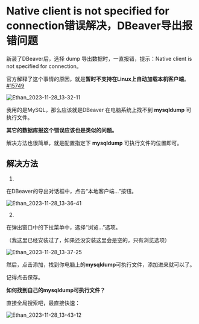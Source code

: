 # Native client is not specified for connection错误解决，DBeaver导出报错问题

新装了DBeaver后，选择 dump 导出数据时，一直报错，提示：Native client is not specified for connection。

官方解释了这个事情的原因，就是**暂时不支持在Linux上自动加载本机客户端**。[#15749](https://github.com/dbeaver/dbeaver/issues/15749)

![Ethan_2023-11-28_13-32-11](https://pic.shejibiji.com/i/2023/11/28/65657b7e2798e.jpg)

我用的是MySQL，那么应该就是DBeaver 在电脑系统上找不到 **mysqldump** 可执行文件。

**其它的数据库报这个错误应该也是类似的问题。**

解决方法也很简单，就是配置指定下 **mysqldump** 可执行文件的位置即可。

## 解决方法

1.

在DBeaver的导出对话框中，点击“本地客户端…”按钮。

![Ethan_2023-11-28_13-36-41](https://pic.shejibiji.com/i/2023/11/28/65657ce943dfa.jpg)

2.

在弹出窗口中的下拉菜单中，选择“浏览…”选项。

（我这里已经安装过了，如果还没安装这里会是空的，只有浏览选项）

![Ethan_2023-11-28_13-37-25](https://pic.shejibiji.com/i/2023/11/28/65657cfbb40b9.jpg)

然后，点击添加，找到你电脑上的**mysqldump**可执行文件，添加进来就可以了。

记得点击保存。



**如何找到自己的mysqldump可执行文件？**

直接全局搜索吧，最直接快速：

![Ethan_2023-11-28_13-43-12](https://pic.shejibiji.com/i/2023/11/28/65657dfca1df5.jpg)